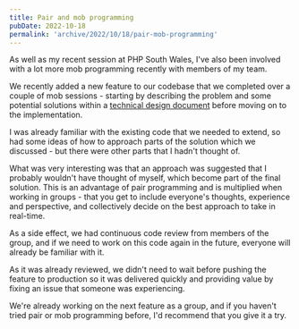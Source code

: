 ```yaml
---
title: Pair and mob programming
pubDate: 2022-10-18
permalink: 'archive/2022/10/18/pair-mob-programming'
---
```


As well as my recent session at PHP South Wales, I've also been involved with a lot more mob programming recently with members of my team.

We recently added a new feature to our codebase that we completed over a couple of mob sessions - starting by describing the problem and some potential solutions within a [technical design document]({{site.url}}/archive/2022/09/23/adrs-technical-design-documents) before moving on to the implementation.

I was already familiar with the existing code that we needed to extend, so had some ideas of how to approach parts of the solution which we discussed - but there were other parts that I hadn't thought of.

What was very interesting was that an approach was suggested that I probably wouldn't have thought of myself, which become part of the final solution. This is an advantage of pair programming and is multiplied when working in groups - that you get to include everyone's thoughts, experience and perspective, and collectively decide on the best approach to take in real-time.

As a side effect, we had continuous code review from members of the group, and if we need to work on this code again in the future, everyone will already be familiar with it.

As it was already reviewed, we didn't need to wait before pushing the feature to production so it was delivered quickly and providing value by fixing an issue that someone was experiencing.

We're already working on the next feature as a group, and if you haven't tried pair or mob programming before, I'd recommend that you give it a try.

